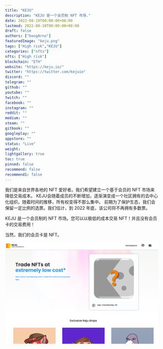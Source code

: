 ```yaml
---
title: "KEJU"
description: "KEJU 是一个会员制 NFT 市场."
date: 2022-08-18T00:00:00+08:00
lastmod: 2022-08-18T00:00:00+08:00
draft: false
authors: ["boogArno"]
featuredImage: "keju.png"
tags: ["High risk","KEJU"]
categories: ["nfts"]
nfts: ["High risk"]
blockchain: "ETH"
website: "https://keju.io/"
twitter: "https://twitter.com/kejuio"
discord: ""
telegram: ""
github: ""
youtube: ""
twitch: ""
facebook: ""
instagram: ""
reddit: ""
medium: ""
steam: ""
gitbook: ""
googleplay: ""
appstore: ""
status: "Live"
weight: 
lightgallery: true
toc: true
pinned: false
recommend: false
recommend1: false
---
```

我们是来自世界各地的 NFT 爱好者。我们希望建立一个基于会员的 NFT 市场来降低交易成本。
KEJU会随着成员的不断增加，逐渐演变成一个社区拥有的去中心化组织。随着时间的推移，所有权变得不那么集中。
前期为了保护生态，我们会保留一定比例的选票。我们估计，到 2022 年底，该公司将不再拥有多数票。

KEJU 是一个会员制的 NFT 市场。您可以以极低的成本交易 NFT！并且没有会员卡的交易费用！

当然，我们的会员卡是 NFT。



![keju-dapp-marketplaces-ethereum-image1_b06a641647468804a3bd2f21d620f877](keju-dapp-marketplaces-ethereum-image1_b06a641647468804a3bd2f21d620f877.png)